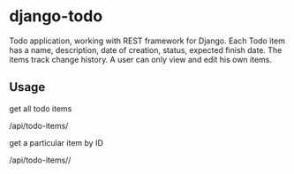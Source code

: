 # django-todo

Todo application, working with REST framework for Django. Each Todo item has a name, description, date of creation, status, expected finish date. 
The items track change history. A user can only view and edit his own items.

## Usage

get all todo items

/api/todo-items/

get a particular item by ID

/api/todo-items/<pk>/

